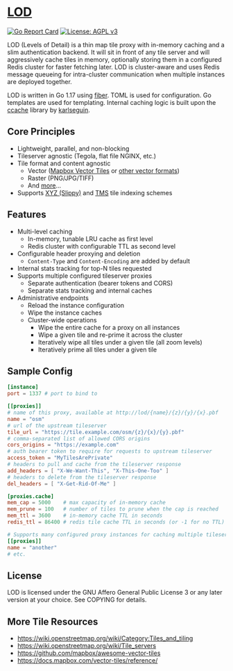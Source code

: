 # [LOD](https://tile.fund/lod)
[![Go Report Card](https://goreportcard.com/badge/github.com/tile-fund/lod)](https://goreportcard.com/report/github.com/tile-fund/lod)
[![License: AGPL v3](https://img.shields.io/badge/License-AGPL%20v3-blue.svg)](https://raw.githubusercontent.com/tile-fund/lod/master/LICENSE)

LOD (Levels of Detail) is a thin map tile proxy with in-memory caching and a 
slim authentication backend. It will sit in front of any tile server and will 
aggressively cache tiles in memory, optionally storing them in a configured
Redis cluster for faster fetching later. LOD is cluster-aware and uses Redis
message queueing for intra-cluster communication when multiple instances are
deployed together.

LOD is written in Go 1.17 using [fiber](https://github.com/gofiber/fiber). TOML
is used for configuration. Go templates are used for templating. Internal 
caching logic is built upon the [ccache](https://github.com/karlseguin/ccache)
library by [karlseguin](https://github.com/karlseguin).

## Core Principles

- Lightweight, parallel, and non-blocking
- Tileserver agnostic (Tegola, flat file NGINX, etc.)
- Tile format and content agnostic
  - Vector ([Mapbox Vector Tiles](https://github.com/mapbox/vector-tile-spec) 
    or [other vector formats](https://wiki.openstreetmap.org/wiki/Vector_tiles))
  - Raster (PNG/JPG/TIFF)
  - And [more](https://wiki.openstreetmap.org/wiki/Tiles)...
- Supports [XYZ (Slippy)](https://wiki.openstreetmap.org/wiki/Slippy_map_tilenames)
  and [TMS](https://wiki.openstreetmap.org/wiki/TMS) tile indexing schemes

## Features

- Multi-level caching
    - In-memory, tunable LRU cache as first level
    - Redis cluster with configurable TTL as second level
- Configurable header proxying and deletion
  - `Content-Type` and `Content-Encoding` are added by default
- Internal stats tracking for top-N tiles requested
- Supports multiple configured tileserver proxies
  - Separate authentication (bearer tokens and CORS)
  - Separate stats tracking and internal caches
- Administrative endpoints
  - Reload the instance configuration
  - Wipe the instance caches
  - Cluster-wide operations
    - Wipe the entire cache for a proxy on all instances
    - Wipe a given tile and re-prime it across the cluster
    - Iteratively wipe all tiles under a given tile (all zoom levels)
    - Iteratively prime all tiles under a given tile

## Sample Config
```toml
[instance]
port = 1337 # port to bind to

[[proxies]]
# name of this proxy, available at http://lod/{name}/{z}/{y}/{x}.pbf
name = "osm"
# url of the upstream tileserver
tile_url = "https://tile.example.com/osm/{z}/{x}/{y}.pbf" 
# comma-separated list of allowed CORS origins
cors_origins = "https://example.com"
# auth bearer token to require for requests to upstream tileserver
access_token = "MyTilesArePrivate" 
# headers to pull and cache from the tileserver response
add_headers = [ "X-We-Want-This", "X-This-One-Too" ] 
# headers to delete from the tileserver response
del_headers = [ "X-Get-Rid-Of-Me" ]

[proxies.cache]
mem_cap = 5000    # max capacity of in-memory cache
mem_prune = 100   # number of tiles to prune when the cap is reached
mem_ttl = 3600    # in-memory cache TTL in seconds
redis_ttl = 86400 # redis tile cache TTL in seconds (or -1 for no TTL)

# Supports many configured proxy instances for caching multiple tileservers
[[proxies]]
name = "another"
# etc.
```

## License

LOD is licensed under the GNU Affero General Public License 3 or any later
version at your choice. See COPYING for details.

## More Tile Resources
- https://wiki.openstreetmap.org/wiki/Category:Tiles_and_tiling
- https://wiki.openstreetmap.org/wiki/Tile_servers
- https://github.com/mapbox/awesome-vector-tiles
- https://docs.mapbox.com/vector-tiles/reference/
